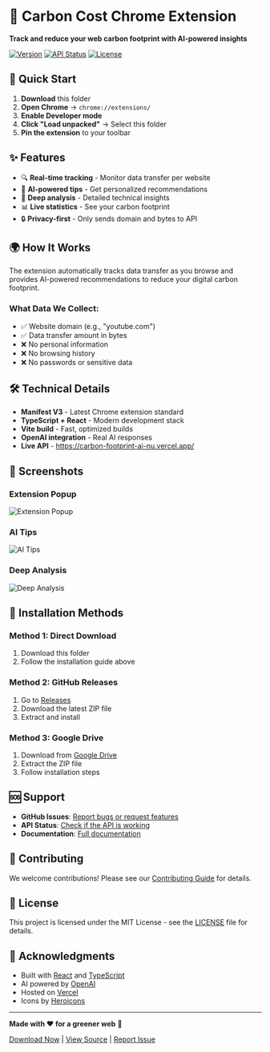 # 🌱 Carbon Cost Chrome Extension

**Track and reduce your web carbon footprint with AI-powered insights**

[![Version](https://img.shields.io/badge/version-1.0.0-green.svg)](https://github.com/maskfool/carbon-footprint-ai)
[![API Status](https://img.shields.io/badge/API-Live-brightgreen.svg)](https://carbon-footprint-ai-nu.vercel.app/)
[![License](https://img.shields.io/badge/license-MIT-blue.svg)](LICENSE)

## 🚀 **Quick Start**

1. **Download** this folder
2. **Open Chrome** → `chrome://extensions/`
3. **Enable Developer mode**
4. **Click "Load unpacked"** → Select this folder
5. **Pin the extension** to your toolbar

## ✨ **Features**

- 🔍 **Real-time tracking** - Monitor data transfer per website
- 🤖 **AI-powered tips** - Get personalized recommendations
- 🔬 **Deep analysis** - Detailed technical insights
- 📊 **Live statistics** - See your carbon footprint
- 🔒 **Privacy-first** - Only sends domain and bytes to API

## 🌍 **How It Works**

The extension automatically tracks data transfer as you browse and provides AI-powered recommendations to reduce your digital carbon footprint.

### **What Data We Collect:**
- ✅ Website domain (e.g., "youtube.com")
- ✅ Data transfer amount in bytes
- ❌ No personal information
- ❌ No browsing history
- ❌ No passwords or sensitive data

## 🛠️ **Technical Details**

- **Manifest V3** - Latest Chrome extension standard
- **TypeScript + React** - Modern development stack
- **Vite build** - Fast, optimized builds
- **OpenAI integration** - Real AI responses
- **Live API** - https://carbon-footprint-ai-nu.vercel.app/

## 📱 **Screenshots**

### Extension Popup
![Extension Popup](https://via.placeholder.com/400x300/2d5a27/ffffff?text=Carbon+Cost+Extension)

### AI Tips
![AI Tips](https://via.placeholder.com/400x300/2d5a27/ffffff?text=AI+Powered+Tips)

### Deep Analysis
![Deep Analysis](https://via.placeholder.com/400x300/2d5a27/ffffff?text=Deep+Analysis)

## 🔧 **Installation Methods**

### **Method 1: Direct Download**
1. Download this folder
2. Follow the installation guide above

### **Method 2: GitHub Releases**
1. Go to [Releases](https://github.com/maskfool/carbon-footprint-ai/releases)
2. Download the latest ZIP file
3. Extract and install

### **Method 3: Google Drive**
1. Download from [Google Drive](https://drive.google.com/drive/folders/your-folder-id)
2. Extract the ZIP file
3. Follow installation steps

## 🆘 **Support**

- **GitHub Issues**: [Report bugs or request features](https://github.com/maskfool/carbon-footprint-ai/issues)
- **API Status**: [Check if the API is working](https://carbon-footprint-ai-nu.vercel.app/)
- **Documentation**: [Full documentation](https://github.com/maskfool/carbon-footprint-ai)

## 🤝 **Contributing**

We welcome contributions! Please see our [Contributing Guide](CONTRIBUTING.md) for details.

## 📄 **License**

This project is licensed under the MIT License - see the [LICENSE](LICENSE) file for details.

## 🙏 **Acknowledgments**

- Built with [React](https://reactjs.org/) and [TypeScript](https://www.typescriptlang.org/)
- AI powered by [OpenAI](https://openai.com/)
- Hosted on [Vercel](https://vercel.com/)
- Icons by [Heroicons](https://heroicons.com/)

---

**Made with ❤️ for a greener web** 🌱

[Download Now](https://github.com/maskfool/carbon-footprint-ai/releases) | [View Source](https://github.com/maskfool/carbon-footprint-ai) | [Report Issue](https://github.com/maskfool/carbon-footprint-ai/issues)

